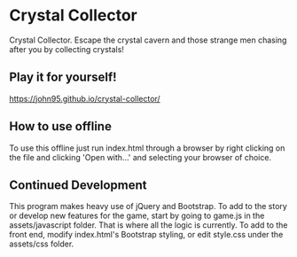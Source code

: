 # Crystal Collector
Crystal Collector. Escape the crystal cavern and those strange men chasing after you by collecting crystals!

## Play it for yourself!
https://john95.github.io/crystal-collector/

## How to use offline
To use this offline just run index.html through a browser by right clicking on the file and clicking 'Open with...' and selecting your browser of choice. 

## Continued Development
This program makes heavy use of jQuery and Bootstrap. To add to the story or develop new features for the game, start by going to game.js in the assets/javascript folder. That is where all the logic is currently. To add to the front end, modify index.html's Bootstrap styling, or edit style.css under the assets/css folder.
